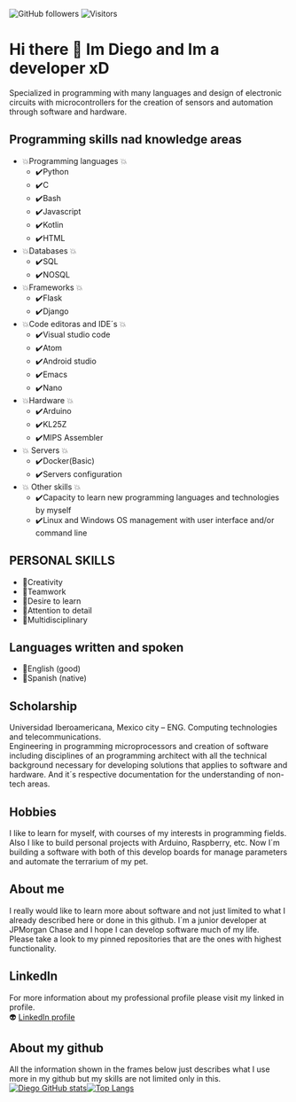 ![GitHub followers](https://img.shields.io/github/followers/dmtzs?label=Follow&style=social)
![Visitors](https://visitor-badge.glitch.me/badge?page_id=dmtzs)

# Hi there 👋 Im Diego and Im a developer xD
Specialized in programming with many languages and design of electronic circuits with microcontrollers for the creation of sensors and automation through software and hardware.

## Programming skills nad knowledge areas
* :boom:Programming languages :boom:
  *	:heavy_check_mark:Python
  *	:heavy_check_mark:C
  *	:heavy_check_mark:Bash
  *	:heavy_check_mark:Javascript
  *	:heavy_check_mark:Kotlin
  *	:heavy_check_mark:HTML
* :boom:Databases :boom:
  * :heavy_check_mark:SQL
  * :heavy_check_mark:NOSQL
* :boom:Frameworks :boom:
  * :heavy_check_mark:Flask
  * :heavy_check_mark:Django
* :boom:Code editoras and IDE´s :boom:
  * :heavy_check_mark:Visual studio code
  * :heavy_check_mark:Atom
  * :heavy_check_mark:Android studio
  * :heavy_check_mark:Emacs
  * :heavy_check_mark:Nano
* :boom:Hardware :boom:
  * :heavy_check_mark:Arduino
  * :heavy_check_mark:KL25Z
  * :heavy_check_mark:MIPS Assembler
* :boom: Servers :boom:
  *	:heavy_check_mark:Docker(Basic)
  *	:heavy_check_mark:Servers configuration
* :boom: Other skills :boom:
  *	:heavy_check_mark:Capacity to learn new programming languages and technologies by myself
  *	:heavy_check_mark:Linux and Windows OS management with user interface and/or command line

## PERSONAL SKILLS
*	:call_me_hand:Creativity
*	:call_me_hand:Teamwork
*	:call_me_hand:Desire to learn
*	:call_me_hand:Attention to detail
*	:call_me_hand:Multidisciplinary

## Languages written and spoken
- :clap:English (good)
- :clap:Spanish (native)

## Scholarship
Universidad Iberoamericana, Mexico city – ENG. Computing technologies and telecommunications.
<br>
Engineering in programming microprocessors and creation of software including disciplines of an programming architect with all the technical background necessary for developing solutions that applies to software and hardware. And it´s respective documentation for the understanding of non-tech areas.

## Hobbies
I like to learn for myself, with courses of my interests in programming fields.
<br>
Also I like to build personal projects with Arduino, Raspberry, etc. Now I´m building a software with both of this develop boards for manage parameters and automate the terrarium of my pet.


## About me
I really would like to learn more about software and not just limited to what I already described here or done in this github. I´m a junior developer at JPMorgan Chase and I hope I can develop software much of my life.
<br>
Please take a look to my pinned repositories that are the ones with highest functionality.

## LinkedIn
For more information about my professional profile please visit my linked in profile.
<br>
:alien: [LinkedIn profile](https://mx.linkedin.com/in/diego-martinez-sanchez-688b0311a)

## About my github
All the information shown in the frames below just describes what I use more in my github but my skills are not limited only in this.
[![Diego GitHub stats](https://github-readme-stats.vercel.app/api?username=dmtzs&hide=contribs&show_icons=true&theme=radical)](#)[![Top Langs](https://github-readme-stats.vercel.app/api/top-langs/?username=dmtzs&layout=compact&theme=radical)](#)
